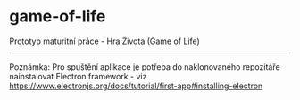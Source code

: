 # game-of-life
Prototyp maturitní práce - Hra Života (Game of Life)
____________________________________________________
Poznámka: Pro spuštění aplikace je potřeba do naklonovaného repozitáře nainstalovat Electron framework - viz https://www.electronjs.org/docs/tutorial/first-app#installing-electron
